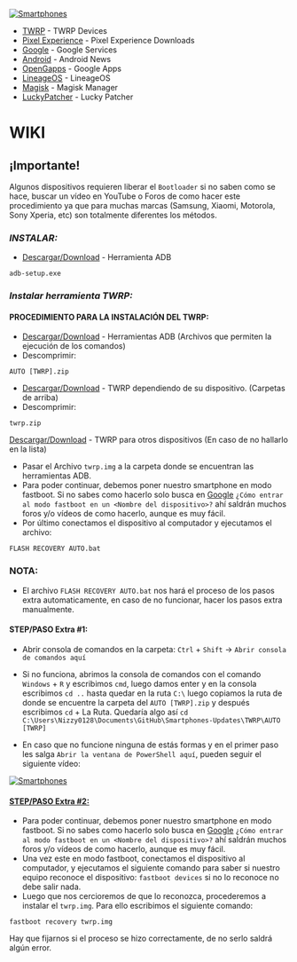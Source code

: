 <a href="https://github.com/Nizzy0128/Smartphones-Updates"><img src="https://i.ibb.co/RbZx3Hf/Smartphones.png" alt="Smartphones" border="0"><br />

* [TWRP](https://twrp.me/Devices/) - TWRP Devices
* [Pixel Experience](https://download.pixelexperience.org) - Pixel Experience Downloads
* [Google](https://www.android.com/intl/es_es/gms/) - Google Services
* [Android](https://www.android.com) - Android News
* [OpenGapps](https://opengapps.org) - Google Apps
* [LineageOS](https://download.lineageos.org) - LineageOS
* [Magisk](https://magiskmanager.com) - Magisk Manager
* [LuckyPatcher](https://luckypatcher.co/apk-download-app/) - Lucky Patcher

# WIKI

## ¡Importante!
Algunos dispositivos requieren liberar el ```Bootloader``` si no saben como se hace, buscar un vídeo en YouTube o Foros de como hacer este procedimiento ya que para muchas marcas (Samsung, Xiaomi, Motorola, Sony Xperia, etc) son totalmente diferentes los métodos.

### _INSTALAR:_

* [Descargar/Download](https://github.com/Nizzy0128/Smartphones-Updates/raw/master/TWRP/adb-setup.exe) - Herramienta ADB

```
adb-setup.exe
```

### _Instalar herramienta TWRP:_

#### PROCEDIMIENTO PARA LA INSTALACIÓN DEL TWRP:

* [Descargar/Download](https://github.com/Nizzy0128/Smartphones-Updates/raw/master/TWRP/AUTO%20%5BTWRP%5D.zip) - Herramientas ADB (Archivos que permiten la ejecución de los comandos)
* Descomprimir:
```
AUTO [TWRP].zip
```
* [Descargar/Download]() - TWRP dependiendo de su dispositivo. (Carpetas de arriba)
* Descomprimir:
```
twrp.zip
```
[Descargar/Download](https://twrp.me/Devices/) - TWRP para otros dispositivos (En caso de no hallarlo en la lista)
</br>
* Pasar el Archivo ```twrp.img``` a la carpeta donde se encuentran las herramientas ADB.
* Para poder continuar, debemos poner nuestro smartphone en modo fastboot. Si no sabes como hacerlo solo busca en [Google](https://google.com/) ```¿Cómo entrar al modo fastboot en un <Nombre del dispositivo>?``` ahí saldrán muchos foros y/o vídeos de como hacerlo, aunque es muy fácil.
* Por último conectamos el dispositivo al computador y ejecutamos el archivo:
```
FLASH RECOVERY AUTO.bat
```
### NOTA:
* El archivo ```FLASH RECOVERY AUTO.bat``` nos hará el proceso de los pasos extra automaticamente, en caso de no funcionar, hacer los pasos extra manualmente.

#### STEP/PASO Extra #1:
* Abrir consola de comandos en la carpeta:
```Ctrl``` + ```Shift``` -> ```Abrir consola de comandos aquí```
* Si no funciona, abrimos la consola de comandos con el comando ```Windows``` + ```R``` y escribimos ```cmd```, luego damos enter y en la consola escribimos ```cd ..``` hasta quedar en la ruta ```C:\``` luego copiamos la ruta de donde se encuentre la carpeta del ```AUTO [TWRP].zip``` y después escribimos ```cd``` + La Ruta. Quedaría algo así ```cd C:\Users\Nizzy0128\Documents\GitHub\Smartphones-Updates\TWRP\AUTO [TWRP]```

* En caso que no funcione ninguna de estás formas y en el primer paso les salga ```Abrir la ventana de PowerShell aquí```, pueden seguir el siguiente vídeo:

<a href="https://bit.ly/2Ujp1KD"><img src="https://i.ibb.co/tcbpVH3/maxresdefault.jpg" alt="Smartphones" border="0"><img/><br />

#### STEP/PASO Extra #2:
* []()Para poder continuar, debemos poner nuestro smartphone en modo fastboot. Si no sabes como hacerlo solo busca en [Google](https://google.com/) ```¿Cómo entrar al modo fastboot en un <Nombre del dispositivo>?``` ahí saldrán muchos foros y/o vídeos de como hacerlo, aunque es muy fácil.
* Una vez este en modo fastboot, conectamos el dispositivo al computador, y ejecutamos el siguiente comando para saber si nuestro equipo reconoce el dispositivo: ```fastboot devices``` si no lo reconoce no debe salir nada.
* Luego que nos cercioremos de que lo reconozca, procederemos a instalar el ```twrp.img```. Para ello escribimos el siguiente comando:
```
fastboot recovery twrp.img
```
Hay que fijarnos si el proceso se hizo correctamente, de no serlo saldrá algún error.
